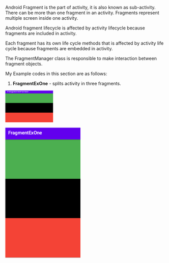 Android Fragment is the part of activity, it is also known as sub-activity. There can be more than one fragment in an activity. Fragments represent multiple screen inside one activity.

Android fragment lifecycle is affected by activity lifecycle because fragments are included in activity.

Each fragment has its own life cycle methods that is affected by activity life cycle because fragments are embedded in activity.

The FragmentManager class is responsible to make interaction between fragment objects.

My Example codes in this section are as follows:

1. **FragmentExOne** - splits activity in three fragments.

  <img src="FragmentExOne.PNG" alt="FragmentExOne"
	title="A cute kitten" width="150" height="100" />
  
  ![Alt text](FragmentExOne.PNG?raw=true "FragmentExOne")
